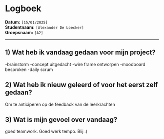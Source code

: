 # Logboek

**Datum:** `[15/01/2025]`  
**Studentnaam:** `[Alexander De Loecker]`  
**Groepsnaam:** `[A2]`

---

## 1) Wat heb ik vandaag gedaan voor mijn project?

-brainstorm
-concept uitgedacht
-wire frame ontworpen
-moodboard besproken
-daily scrum

## 2) Wat heb ik nieuw geleerd of voor het eerst zelf gedaan?

Om te anticiperen op de feedback van de leerkrachten

## 3) Wat is mijn gevoel over vandaag?

goed teamwork. Goed werk tempo. Blij :)
